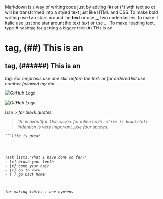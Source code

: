  Markdown is a way of writing code just by adding (#) or (*) with text so ot will be transformed into a styled text just like HTML and CSS.
To make bold writing use two stars around the **text** or use __ two underdashes, to make it italic use just one star arount the text *text* or use _ .
 To make heading text, type # hashtag for getting a bigger text (#) This is an <h1> tag, (##) This is an <h2> tag, (######) This is an <h6> tag.
 For emphasis use one star before the text.   or for ordered list use number followed my dot.

 ![GitHub Logo](https://images.unsplash.com/photo-1464982326199-86f32f81b211?ixlib=rb-1.2.1&auto=format&fit=crop&w=500&q=60)
 
  ![GitHub Logo](https://www.google.com/)

Use > for block quotes:
> life is beautiful.
Use `<addr>` for inline code :
`<life is beautiful>` 
    Indention is very important ,use four spaces.
``` use this sympol for highlighting.
```life is great




Task lists,"what I have done so far?"
- [x] brush your teeth
- [x] comb your hair
- [x] go to work
- [ ] go back home
  
  
  
for making tables : use hyphens
